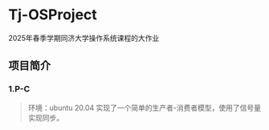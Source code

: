 # Tj-OSProject
2025年春季学期同济大学操作系统课程的大作业
## 项目简介
### 1.P-C
> 环境：ubuntu 20.04
实现了一个简单的生产者-消费者模型，使用了信号量实现同步。
